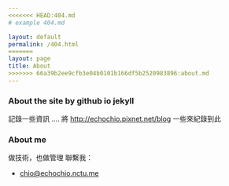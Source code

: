 ```yaml
---
<<<<<<< HEAD:404.md
# example 404.md

layout: default
permalink: /404.html
=======
layout: page
title: About
>>>>>>> 66a39b2ee9cfb3e04b0101b166df5b2520983896:about.md
---
```


### About the site by github io jekyll

記錄一些資訊 .... 將 http://echochio.pixnet.net/blog 一些來紀錄到此

### About me

做技術，也做管理 聯繫我：

*  [chio@echochio.nctu.me](mailto:chio@echochio.nctu.me)

